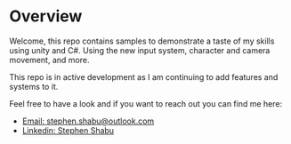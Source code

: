 # Overview

Welcome, this repo contains samples to demonstrate a taste of my skills using unity and C#. Using the new input system, character and camera movement, and more.

This repo is in active development as I am continuing to add features and systems to it.

Feel free to have a look and if you want to reach out you can find me here:

- [Email: stephen.shabu@outlook.com](mailto:stephen.shabu@outlook.com)
- [Linkedin: Stephen Shabu](https://www.linkedin.com/in/stephen-shabu-344b64b2/)

